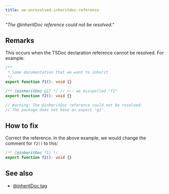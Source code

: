 ```yaml
---
title: ae-unresolved-inheritdoc-reference
---
```


_"The @inheritDoc reference could not be resolved."_

## Remarks

This occurs when the TSDoc declaration reference cannot be resolved. For example:

```ts
/**
 * Some documentation that we want to inherit
 */
export function f1(): void {}

/** {@inheritDoc g1} */ // <-- we misspelled "f1"
export function f2(): void {}

// Warning: The @inheritDoc reference could not be resolved:
// The package does not have an export "g1".
```

## How to fix

Correct the reference. In the above example, we would change the comment for `f2()` to this:

```ts
/** {@inheritDoc f1} */
export function f2(): void {}
```

## See also

- [@inheritDoc tag](../tsdoc/tag_inheritdoc.md)
